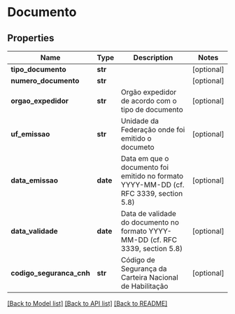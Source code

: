 # Documento

## Properties
Name | Type | Description | Notes
------------ | ------------- | ------------- | -------------
**tipo_documento** | **str** |  | [optional] 
**numero_documento** | **str** |  | [optional] 
**orgao_expedidor** | **str** | Orgão expedidor de acordo com o tipo de documento | [optional] 
**uf_emissao** | **str** | Unidade da Federação onde foi emitido o documeto | [optional] 
**data_emissao** | **date** | Data em que o documento foi emitido no formato YYYY-MM-DD (cf. RFC 3339, section 5.8) | [optional] 
**data_validade** | **date** | Data de validade do documento no formato YYYY-MM-DD (cf. RFC 3339, section 5.8) | [optional] 
**codigo_seguranca_cnh** | **str** | Código de Segurança da Carteira Nacional de Habilitação | [optional] 

[[Back to Model list]](../README.md#documentation-for-models) [[Back to API list]](../README.md#documentation-for-api-endpoints) [[Back to README]](../README.md)


